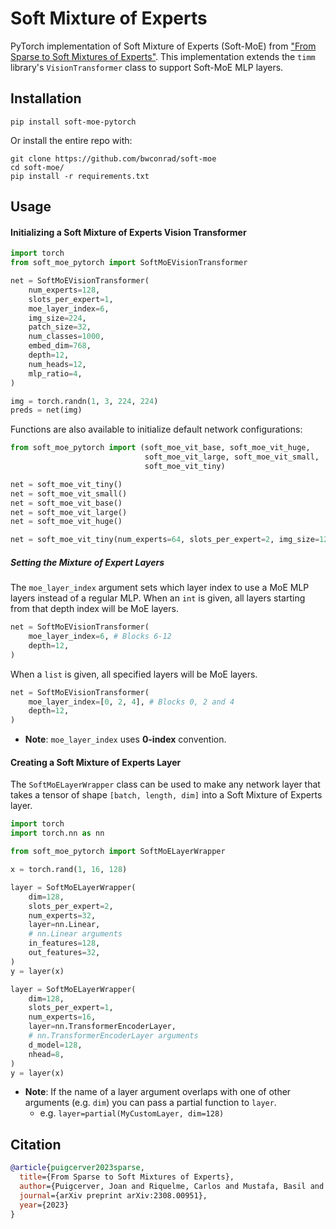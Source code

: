 # Soft Mixture of Experts

PyTorch implementation of Soft Mixture of Experts (Soft-MoE) from ["From Sparse to Soft Mixtures of Experts"](https://arxiv.org/abs/2308.00951v1).
This implementation extends the `timm` library's `VisionTransformer` class to support Soft-MoE MLP layers.


## Installation

```
pip install soft-moe-pytorch
```

Or install the entire repo with:

```
git clone https://github.com/bwconrad/soft-moe
cd soft-moe/
pip install -r requirements.txt
```

## Usage

#### Initializing a Soft Mixture of Experts Vision Transformer

```python
import torch
from soft_moe_pytorch import SoftMoEVisionTransformer

net = SoftMoEVisionTransformer(
    num_experts=128,
    slots_per_expert=1,
    moe_layer_index=6, 
    img_size=224,
    patch_size=32,
    num_classes=1000,
    embed_dim=768,
    depth=12,
    num_heads=12,
    mlp_ratio=4,
)

img = torch.randn(1, 3, 224, 224)
preds = net(img)
```

Functions are also available to initialize default network configurations:

```python
from soft_moe_pytorch import (soft_moe_vit_base, soft_moe_vit_huge,
                              soft_moe_vit_large, soft_moe_vit_small,
                              soft_moe_vit_tiny)

net = soft_moe_vit_tiny()
net = soft_moe_vit_small()
net = soft_moe_vit_base()
net = soft_moe_vit_large()
net = soft_moe_vit_huge()

net = soft_moe_vit_tiny(num_experts=64, slots_per_expert=2, img_size=128)
```

##### Setting the Mixture of Expert Layers

The `moe_layer_index` argument sets which layer index to use a MoE MLP layers instead of a regular MLP.
When an `int` is given, all layers starting from that depth index will be MoE layers.

```python
net = SoftMoEVisionTransformer(
    moe_layer_index=6, # Blocks 6-12
    depth=12,
)
```

When a `list` is given, all specified layers will be MoE layers.

```python
net = SoftMoEVisionTransformer(
    moe_layer_index=[0, 2, 4], # Blocks 0, 2 and 4
    depth=12,
)
```

- __Note__: `moe_layer_index` uses __0-index__ convention.

#### Creating a Soft Mixture of Experts Layer 

The `SoftMoELayerWrapper` class can be used to make any network layer that takes a tensor of shape `[batch, length, dim]` into a Soft Mixture of Experts layer.

```python 
import torch
import torch.nn as nn

from soft_moe_pytorch import SoftMoELayerWrapper

x = torch.rand(1, 16, 128)

layer = SoftMoELayerWrapper(
    dim=128,
    slots_per_expert=2,
    num_experts=32,
    layer=nn.Linear,
    # nn.Linear arguments
    in_features=128,
    out_features=32,
)
y = layer(x)

layer = SoftMoELayerWrapper(
    dim=128,
    slots_per_expert=1,
    num_experts=16,
    layer=nn.TransformerEncoderLayer,
    # nn.TransformerEncoderLayer arguments
    d_model=128,
    nhead=8,
)
y = layer(x)
```

- __Note__: If the name of a layer argument overlaps with one of other arguments (e.g. `dim`) you can pass a partial function to `layer`.
    - e.g. `layer=partial(MyCustomLayer, dim=128)`

## Citation
```bibtex
@article{puigcerver2023sparse,
  title={From Sparse to Soft Mixtures of Experts},
  author={Puigcerver, Joan and Riquelme, Carlos and Mustafa, Basil and Houlsby, Neil},
  journal={arXiv preprint arXiv:2308.00951},
  year={2023}
}
```
